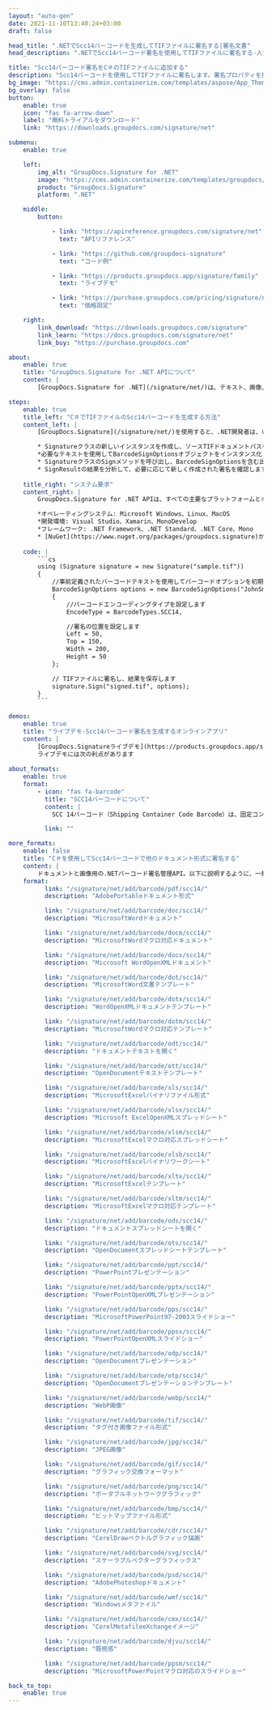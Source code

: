 ```yaml
---
layout: "auto-gen"
date: 2021-11-10T13:40:24+03:00
draft: false

head_title: ".NETでScc14バーコードを生成してTIFファイルに署名する|署名文書"
head_description: ".NETでScc14バーコード署名を使用してTIFファイルに署名する-人気のあるビジネスドキュメントや画像ファイル形式にバーコードを追加します."

title: "Scc14バーコード署名をC＃のTIFファイルに追加する"
description: "Scc14バーコードを使用してTIFファイルに署名します。署名プロパティを操作し、ニーズに合ったドキュメント内で高度な署名オプションを設定します."
bg_image: "https://cms.admin.containerize.com/templates/aspose/App_Themes/V3/images/bg/header1.png"
bg_overlay: false
button:
    enable: true
    icon: "fas fa-arrow-down"
    label: "無料トライアルをダウンロード"
    link: "https://downloads.groupdocs.com/signature/net"

submenu:
    enable: true

    left:
        img_alt: "GroupDocs.Signature for .NET"
        image: "https://cms.admin.containerize.com/templates/groupdocs/images/product-logos/90x90-noborder/groupdocs-signature-net.png"
        product: "GroupDocs.Signature"
        platform: ".NET"

    middle:
        button:

            - link: "https://apireference.groupdocs.com/signature/net"
              text: "APIリファレンス"

            - link: "https://github.com/groupdocs-signature"
              text: "コード例"

            - link: "https://products.groupdocs.app/signature/family"
              text: "ライブデモ"

            - link: "https://purchase.groupdocs.com/pricing/signature/net"
              text: "価格設定"

    right:
        link_download: "https://downloads.groupdocs.com/signature"
        link_learn: "https://docs.groupdocs.com/signature/net"
        link_buy: "https://purchase.groupdocs.com"

about:
    enable: true
    title: "GroupDocs.Signature for .NET APIについて"
    content: |
        [GroupDocs.Signature for .NET](/signature/net/)は、テキスト、画像、バーコード、スタンプ、フォームフィールド、QRコード、メタデータなどのさまざまな署名タイプを使用してデジタルドキュメントに電子署名するネイティブ.NETAPIです。ユーザーは、PDF、Microsoft Word、Excelワークシート、PowerPointプレゼンテーション、Adobe Photoshop、メタファイル、および画像ファイル形式内のデジタル署名を追加、編集、検証、削除、および検索でき、必要に応じて署名プロパティをカスタマイズするための追加サポートがあります。

steps:
    enable: true
    title_left: "C＃でTIFファイルのScc14バーコードを生成する方法"
    content_left: |
        [GroupDocs.Signature](/signature/net/)を使用すると、.NET開発者は、いくつかの簡単な手順を実行することで、アプリケーション内のTIFファイルにScc14バーコードを簡単に追加できます。

        * Signatureクラスの新しいインスタンスを作成し、ソースTIFドキュメントパスをコンストラクターパラメーターとして渡します。
        *必要なテキストを使用してBarcodeSignOptionsオブジェクトをインスタンス化し、EncodeTypeプロパティをSCC14に設定します。
        * SignatureクラスのSignメソッドを呼び出し、BarcodeSignOptionsを含む出力TIFファイル名を渡します。
        * SignResultの結果を分析して、必要に応じて新しく作成された署名を確認します。
        
    title_right: "システム要求"
    content_right: |
        GroupDocs.Signature for .NET APIは、すべての主要なプラットフォームとオペレーティングシステムでサポートされています。以下のコードを実行する前に、システムに次の前提条件がインストールされていることを確認してください。

        *オペレーティングシステム: Microsoft Windows、Linux、MacOS
        *開発環境: Visual Studio、Xamarin、MonoDevelop
        *フレームワーク: .NET Framework、.NET Standard、.NET Core、Mono
        * [NuGet](https://www.nuget.org/packages/groupdocs.signature)からGroupDocs.Signaturefor.NETの最新バージョンをダウンロードします
        
    code: |
        ```cs
        using (Signature signature = new Signature("sample.tif"))
        {
            //事前定義されたバーコードテキストを使用してバーコードオプションを初期化します
            BarcodeSignOptions options = new BarcodeSignOptions("JohnSmith")
            {
                //バーコードエンコーディングタイプを設定します
                EncodeType = BarcodeTypes.SCC14,

                //署名の位置を設定します
                Left = 50,
                Top = 150,
                Width = 200,
                Height = 50
            };

            // TIFファイルに署名し、結果を保存します 
            signature.Sign("signed.tif", options);
        }
        ```
        
demos:
    enable: true
    title: "ライブデモ-Scc14バーコード署名を生成するオンラインアプリ"
    content: |
        [GroupDocs.Signatureライブデモ](https://products.groupdocs.app/signature/family)サイトにアクセスして、Scc14バーコードをTIFファイルに今すぐ追加してください。  
        ライブデモには次の利点があります
        
about_formats:
    enable: true
    format:
        - icon: "fas fa-barcode"
          title: "SCC14バーコードについて"
          content: |
            SCC 14バーコード（Shipping Container Code Barcode）は、固定コンテンツの輸送コンテナに割り当てられた14桁の番号です。

          link: ""

more_formats:
    enable: false
    title: "C＃を使用してScc14バーコードで他のドキュメント形式に署名する"
    content: |
        ドキュメントと画像用の.NETバーコード署名管理API。以下に説明するように、一般的なファイル形式のいくつかにバーコード署名を追加します。
    format: 
          link: "/signature/net/add/barcode/pdf/scc14/"
          description: "AdobePortableドキュメント形式"

          link: "/signature/net/add/barcode/doc/scc14/"
          description: "MicrosoftWordドキュメント"

          link: "/signature/net/add/barcode/docm/scc14/"
          description: "MicrosoftWordマクロ対応ドキュメント"

          link: "/signature/net/add/barcode/docx/scc14/"
          description: "Microsoft WordOpenXMLドキュメント"

          link: "/signature/net/add/barcode/dot/scc14/"
          description: "MicrosoftWord文書テンプレート"

          link: "/signature/net/add/barcode/dotx/scc14/"
          description: "WordOpenXMLドキュメントテンプレート"

          link: "/signature/net/add/barcode/dotm/scc14/"
          description: "MicrosoftWordマクロ対応テンプレート"       

          link: "/signature/net/add/barcode/odt/scc14/"
          description: "ドキュメントテキストを開く"

          link: "/signature/net/add/barcode/ott/scc14/"
          description: "OpenDocumentテキストテンプレート"

          link: "/signature/net/add/barcode/xls/scc14/"
          description: "MicrosoftExcelバイナリファイル形式"

          link: "/signature/net/add/barcode/xlsx/scc14/"
          description: "Microsoft ExcelOpenXMLスプレッドシート"

          link: "/signature/net/add/barcode/xlsm/scc14/"
          description: "MicrosoftExcelマクロ対応スプレッドシート"

          link: "/signature/net/add/barcode/xlsb/scc14/"
          description: "MicrosoftExcelバイナリワークシート"

          link: "/signature/net/add/barcode/xltx/scc14/"
          description: "MicrosoftExcelテンプレート"

          link: "/signature/net/add/barcode/xltm/scc14/"
          description: "MicrosoftExcelマクロ対応テンプレート"

          link: "/signature/net/add/barcode/ods/scc14/"
          description: "ドキュメントスプレッドシートを開く"

          link: "/signature/net/add/barcode/ots/scc14/"
          description: "OpenDocumentスプレッドシートテンプレート"

          link: "/signature/net/add/barcode/ppt/scc14/"
          description: "PowerPointプレゼンテーション"

          link: "/signature/net/add/barcode/pptx/scc14/"
          description: "PowerPointOpenXMLプレゼンテーション"

          link: "/signature/net/add/barcode/pps/scc14/"
          description: "MicrosoftPowerPoint97-2003スライドショー"

          link: "/signature/net/add/barcode/ppsx/scc14/"
          description: "PowerPointOpenXMLスライドショー"                              

          link: "/signature/net/add/barcode/odp/scc14/"
          description: "OpenDocumentプレゼンテーション"

          link: "/signature/net/add/barcode/otp/scc14/"
          description: "OpenDocumentプレゼンテーションテンプレート"

          link: "/signature/net/add/barcode/webp/scc14/"
          description: "WebP画像"

          link: "/signature/net/add/barcode/tif/scc14/"
          description: "タグ付き画像ファイル形式"

          link: "/signature/net/add/barcode/jpg/scc14/"
          description: "JPEG画像"

          link: "/signature/net/add/barcode/gif/scc14/"
          description: "グラフィック交換フォーマット"

          link: "/signature/net/add/barcode/png/scc14/"
          description: "ポータブルネットワークグラフィック"

          link: "/signature/net/add/barcode/bmp/scc14/"
          description: "ビットマップファイル形式"

          link: "/signature/net/add/barcode/cdr/scc14/"
          description: "CorelDrawベクトルグラフィック描画"

          link: "/signature/net/add/barcode/svg/scc14/"
          description: "スケーラブルベクターグラフィックス"

          link: "/signature/net/add/barcode/psd/scc14/"
          description: "AdobePhotoshopドキュメント"

          link: "/signature/net/add/barcode/wmf/scc14/"
          description: "Windowsメタファイル"        

          link: "/signature/net/add/barcode/cmx/scc14/"
          description: "CorelMetafileeXchangeイメージ"

          link: "/signature/net/add/barcode/djvu/scc14/"
          description: "既視感"

          link: "/signature/net/add/barcode/ppsm/scc14/"
          description: "MicrosoftPowerPointマクロ対応のスライドショー"

back_to_top:
    enable: true
---
```

